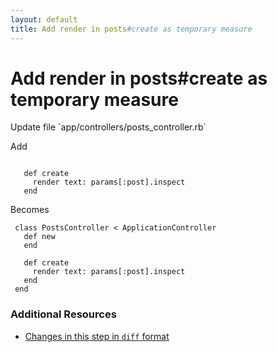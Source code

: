 ```yaml
---
layout: default
title: Add render in posts#create as temporary measure
---
```


<h1 id="main">Add render in posts#create as temporary measure</h1>
Update file `app/controllers/posts_controller.rb`

Add
<pre><code>&nbsp;
   def create
     render text: params[:post].inspect
   end</code></pre>


Becomes
<pre><code> class PostsController &lt; ApplicationController
   def new
   end
&nbsp;
   def create
     render text: params[:post].inspect
   end
 end
</code></pre>



### Additional Resources

* [Changes in this step in `diff` format](https://github.com/software-academy/rails_getting_started_bdd/commit/583d4731d228cfe3e7ccda00543c21b737f42e49)

